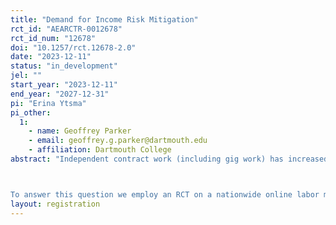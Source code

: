 ```yaml
---
title: "Demand for Income Risk Mitigation"
rct_id: "AEARCTR-0012678"
rct_id_num: "12678"
doi: "10.1257/rct.12678-2.0"
date: "2023-12-11"
status: "in_development"
jel: ""
start_year: "2023-12-11"
end_year: "2027-12-31"
pi: "Erina Ytsma"
pi_other:
  1:
    - name: Geoffrey Parker
    - email: geoffrey.g.parker@dartmouth.edu
    - affiliation: Dartmouth College
abstract: "Independent contract work (including gig work) has increased in the 2000s (e.g. Collins et al. (2019); Katz and Krueger (2019a, 2019b); Abraham et al. (2020)). Such work may enable people to self-insure against income or expenditure shocks, but short-term contracts or gigs are also risky. For instance, there is uncertainty whether a suitable job is available when needed, and risks of (last-minute) job cancellations or hours being cut. Moreover, independent contractors are often excluded from unemployment insurance (UI), (employer-provided) health insurance and retirement programs, as well as occupational health and safety regulations, wage and hour laws. Thus, as regular employment contracts decrease, firms are insuring agents against risk less. This begs the question whether there is demand for (supplemental) risk mitigation, specifically of income risk. 

To answer this question we employ an RCT on a nationwide online labor market platform to estimate the demand for insurance against various types of income risk. Workers using the platform will be presented with a series of discrete choices between a job contract that offers less insurance and one that offers more insurance against a specific type of income risk. Workers are randomized into different insurance groups, each of which is presented with a different insurance option against a specific income risk. Workers are also randomized into different information treatment groups and different alternative insurance options groups. Worker choices will allow us to estimate the marginal rate of substitution (MRS) and willingness to pay (MRS) for income risk mitigation, across risk types, insurance levels and pay levels, the sensitivity of the MRS and WTP to changes in beliefs, and workers’ willingness to trade-off flexibility for insurance."
layout: registration
---
```


